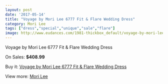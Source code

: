 ```yaml
---
layout: post
date: '2017-05-14'
title: "Voyage by Mori Lee 6777 Fit & Flare Wedding Dress"
category: Mori Lee
tags: ["dress","special","unique","sale","flare"]
image: http://www.eudances.com/1981-thickbox_default/voyage-by-mori-lee-6777-fit-flare-wedding-dress.jpg
---
```

Voyage by Mori Lee 6777 Fit & Flare Wedding Dress

On Sales: **$408.99**
<a href="https://www.eudances.com/en/mori-lee/677-voyage-by-mori-lee-6777-fit-flare-wedding-dress.html"><amp-img layout="responsive" width="600" height="600" src="//www.eudances.com/1981-thickbox_default/voyage-by-mori-lee-6777-fit-flare-wedding-dress.jpg" alt="Voyage by Mori Lee 6777 Fit & Flare Wedding Dress 0" /></a>
<a href="https://www.eudances.com/en/mori-lee/677-voyage-by-mori-lee-6777-fit-flare-wedding-dress.html"><amp-img layout="responsive" width="600" height="600" src="//www.eudances.com/1983-thickbox_default/voyage-by-mori-lee-6777-fit-flare-wedding-dress.jpg" alt="Voyage by Mori Lee 6777 Fit & Flare Wedding Dress 1" /></a>
<a href="https://www.eudances.com/en/mori-lee/677-voyage-by-mori-lee-6777-fit-flare-wedding-dress.html"><amp-img layout="responsive" width="600" height="600" src="//www.eudances.com/1982-thickbox_default/voyage-by-mori-lee-6777-fit-flare-wedding-dress.jpg" alt="Voyage by Mori Lee 6777 Fit & Flare Wedding Dress 2" /></a>

Buy it: [Voyage by Mori Lee 6777 Fit & Flare Wedding Dress](https://www.eudances.com/en/mori-lee/677-voyage-by-mori-lee-6777-fit-flare-wedding-dress.html "Voyage by Mori Lee 6777 Fit & Flare Wedding Dress")

View more: [Mori Lee](https://www.eudances.com/en/9-mori-lee "Mori Lee")